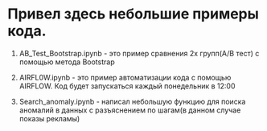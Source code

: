 # Привел здесь небольшие примеры кода.

1. AB_Test_Bootstrap.ipynb - это пример сравнения 2х групп(A/B тест) с помощью метода Bootstrap

2. AIRFL0W.ipynb - это пример автоматизации кода с помощью AIRFLOW. Код будет запускаться каждый понедельник в 12:00

3. Search_anomaly.ipynb - написал небольшую функцию для поиска аномалий в данных с разъяснением по шагам(в данном случае показы рекламы)
